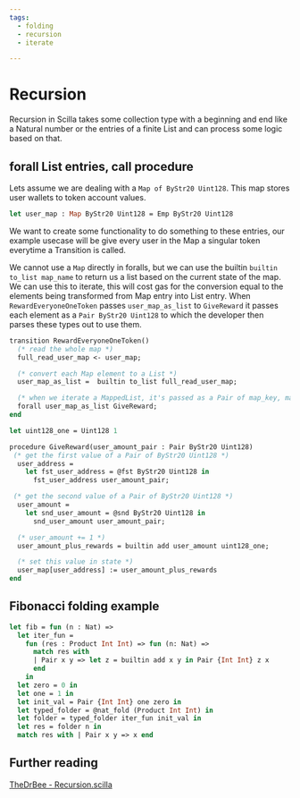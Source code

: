 ```yaml
---
tags:
  - folding
  - recursion
  - iterate

---
```


# Recursion

Recursion in Scilla takes some collection type with a beginning and end like a Natural number or the entries of a finite List and can process some logic based on that.

## forall List entries, call procedure

Lets assume we are dealing with a  ```Map of ByStr20 Uint128```. This map stores user wallets to token account values.

```ocaml
let user_map : Map ByStr20 Uint128 = Emp ByStr20 Uint128
```

We want to create some functionality to do something to these entries, our example usecase will be give every user in the Map a singular token everytime a Transition is called.

We cannot use a ```Map``` directly in foralls, but we can use the builtin ```builtin to_list map_name``` to return us a list based on the current state of the map. We can use this to iterate, this will cost gas for the conversion equal to the elements being transformed from Map entry into List entry. When ```RewardEveryoneOneToken``` passes  ```user_map_as_list``` to ```GiveReward``` it passes each element as a ```Pair ByStr20 Uint128``` to which the developer then parses these types out to use them.

```ocaml
transition RewardEveryoneOneToken()
  (* read the whole map *)
  full_read_user_map <- user_map;

  (* convert each Map element to a List *)
  user_map_as_list =  builtin to_list full_read_user_map;

  (* when we iterate a MappedList, it's passed as a Pair of map_key, map_value*)
  forall user_map_as_list GiveReward;
end
```

```ocaml
let uint128_one = Uint128 1

procedure GiveReward(user_amount_pair : Pair ByStr20 Uint128)
 (* get the first value of a Pair of ByStr20 Uint128 *)
  user_address =
    let fst_user_address = @fst ByStr20 Uint128 in
      fst_user_address user_amount_pair;

 (* get the second value of a Pair of ByStr20 Uint128 *)
  user_amount =
    let snd_user_amount = @snd ByStr20 Uint128 in
      snd_user_amount user_amount_pair;

  (* user_amount += 1 *)
  user_amount_plus_rewards = builtin add user_amount uint128_one;

  (* set this value in state *)
  user_map[user_address] := user_amount_plus_rewards
end
```

## Fibonacci folding example

```ocaml
let fib = fun (n : Nat) =>
  let iter_fun =
    fun (res : Product Int Int) => fun (n: Nat) =>
      match res with
      | Pair x y => let z = builtin add x y in Pair {Int Int} z x
      end
    in
  let zero = 0 in
  let one = 1 in
  let init_val = Pair {Int Int} one zero in
  let typed_folder = @nat_fold (Product Int Int) in
  let folder = typed_folder iter_fun init_val in
  let res = folder n in
  match res with | Pair x y => x end
```

## Further reading

[TheDrBee - Recursion.scilla](https://github.com/TheDrBee/oSCILLAtor/blob/main/contracts/Recursion.scilla)
